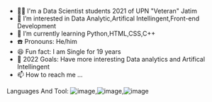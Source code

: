 - 👨‍🎓 I'm a Data Scientist students 2021 of UPN "Veteran" Jatim
- 👀 I’m interested in Data Analytic,Artifical Intellingent,Front-end Development
- 🌱 I’m currently learning Python,HTML,CSS,C++
- ☎️ Pronouns: He/him
- 😆 Fun fact: I am Single for 19 years
- 🥅 2022 Goals: Have more interesting Data analytics and Artifical Intellingent 
- 📫 How to reach me ...

Languages And Tool:
![image](https://user-images.githubusercontent.com/95537097/147390010-870f9e2b-f091-41f1-931a-ff42e83c9f36.png),![image](https://user-images.githubusercontent.com/95537097/147390020-063818d2-3202-415c-9a01-5623ed9433c5.png),![image](https://user-images.githubusercontent.com/95537097/147390028-bf8ecd44-985f-499e-8138-2f964a326fcd.png)



